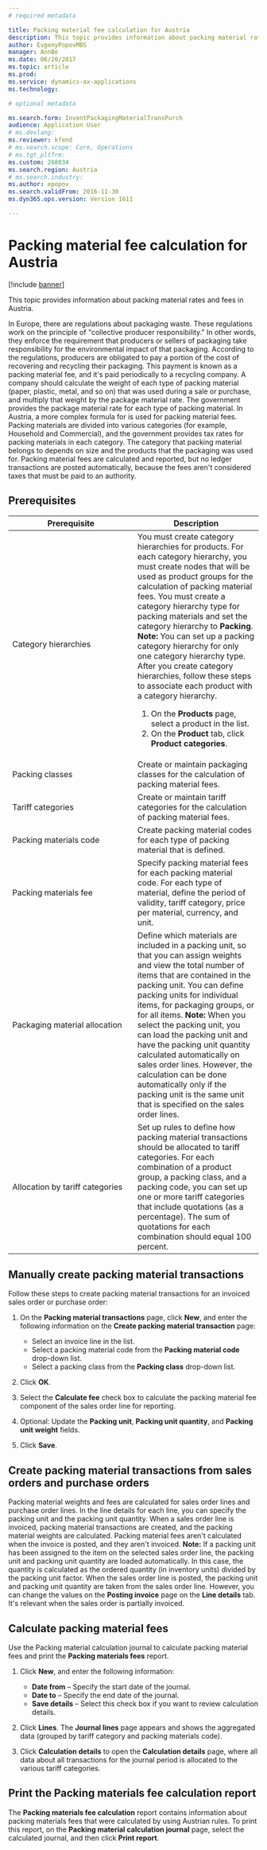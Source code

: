 ```yaml
---
# required metadata

title: Packing material fee calculation for Austria
description: This topic provides information about packing material rates and fees in Austria.
author: EvgenyPopovMBS
manager: AnnBe
ms.date: 06/20/2017
ms.topic: article
ms.prod: 
ms.service: dynamics-ax-applications
ms.technology: 

# optional metadata

ms.search.form: InventPackagingMaterialTransPurch
audience: Application User
# ms.devlang: 
ms.reviewer: kfend
# ms.search.scope: Core, Operations
# ms.tgt_pltfrm: 
ms.custom: 268034
ms.search.region: Austria
# ms.search.industry: 
ms.author: epopov
ms.search.validFrom: 2016-11-30
ms.dyn365.ops.version: Version 1611

---
```


# Packing material fee calculation for Austria

[!include [banner](../includes/banner.md)]

This topic provides information about packing material rates and fees in Austria.

In Europe, there are regulations about packaging waste. These regulations work on the principle of "collective producer responsibility." In other words, they enforce the requirement that producers or sellers of packaging take responsibility for the environmental impact of that packaging. According to the regulations, producers are obligated to pay a portion of the cost of recovering and recycling their packaging. This payment is known as a packing material fee<em>,</em> and it's paid periodically to a recycling company. A company should calculate the weight of each type of packing material (paper, plastic, metal, and so on) that was used during a sale or purchase, and multiply that weight by the package material rate. The government provides the package material rate for each type of packing material. In Austria, a more complex formula for is used for packing material fees. Packing materials are divided into various categories (for example, Household and Commercial), and the government provides tax rates for packing materials in each category. The category that packing material belongs to depends on size and the products that the packaging was used for. Packing material fees are calculated and reported, but no ledger transactions are posted automatically, because the fees aren't considered taxes that must be paid to an authority.

## Prerequisites
<table>
<colgroup>
<col width="50%" />
<col width="50%" />
</colgroup>
<thead>
<tr class="header">
<th>Prerequisite</th>
<th>Description</th>
</tr>
</thead>
<tbody>
<tr class="odd">
<td>Category hierarchies</td>
<td>You must create category hierarchies for products. For each category hierarchy, you must create nodes that will be used as product groups for the calculation of packing material fees. You must create a category hierarchy type for packing materials and set the category hierarchy to <strong>Packing</strong>. <strong></strong> <strong>Note:</strong> You can set up a packing category hierarchy for only one category hierarchy type. After you create category hierarchies, follow these steps to associate each product with a category hierarchy.
<ol>
<li>On the <strong>Products</strong> page, select a product in the list.</li>
<li>On the <strong>Product</strong> tab, click <strong>Product categories</strong>.</li>
</ol></td>
</tr>
<tr class="even">
<td>Packing classes</td>
<td>Create or maintain packaging classes for the calculation of packing material fees.</td>
</tr>
<tr class="odd">
<td>Tariff categories</td>
<td>Create or maintain tariff categories for the calculation of packing material fees.</td>
</tr>
<tr class="even">
<td>Packing materials code</td>
<td>Create packing material codes for each type of packing material that is defined.</td>
</tr>
<tr class="odd">
<td>Packing materials fee</td>
<td>Specify packing material fees for each packing material code. For each type of material, define the period of validity, tariff category, price per material, currency, and unit.</td>
</tr>
<tr class="even">
<td>Packaging material allocation</td>
<td>Define which materials are included in a packing unit, so that you can assign weights and view the total number of items that are contained in the packing unit. You can define packing units for individual items, for packaging groups, or for all items. <strong>Note:</strong> When you select the packing unit, you can load the packing unit and have the packing unit quantity calculated automatically on sales order lines. However, the calculation can be done automatically only if the packing unit is the same unit that is specified on the sales order lines.</td>
</tr>
<tr class="odd">
<td>Allocation by tariff categories</td>
<td>Set up rules to define how packing material transactions should be allocated to tariff categories. For each combination of a product group, a packing class, and a packing code, you can set up one or more tariff categories that include quotations (as a percentage). The sum of quotations for each combination should equal 100 percent.</td>
</tr>
</tbody>
</table>

## Manually create packing material transactions
Follow these steps to create packing material transactions for an invoiced sales order or purchase order:

1.  On the **Packing material transactions** page, click **New**, and enter the following information on the **Create packing material transaction** page:
    -   Select an invoice line in the list.
    -   Select a packing material code from the **Packing material code** drop-down list.
    -   Select a packing class from the **Packing class** drop-down list.

2.  Click **OK**.
3.  Select the **Calculate fee** check box to calculate the packing material fee component of the sales order line for reporting.
4.  Optional: Update the **Packing unit**, **Packing unit quantity**, and **Packing unit weight** fields.
5.  Click **Save**.

## Create packing material transactions from sales orders and purchase orders
Packing material weights and fees are calculated for sales order lines and purchase order lines. In the line details for each line, you can specify the packing unit and the packing unit quantity. When a sales order line is invoiced, packing material transactions are created, and the packing material weights are calculated. Packing material fees aren't calculated when the invoice is posted, and they aren't invoiced. **Note:** If a packing unit has been assigned to the item on the selected sales order line, the packing unit and packing unit quantity are loaded automatically. In this case, the quantity is calculated as the ordered quantity (in inventory units) divided by the packing unit factor. When the sales order line is posted, the packing unit and packing unit quantity are taken from the sales order line. However, you can change the values on the **Posting invoice** page on the **Line details** tab. It's relevant when the sales order is partially invoiced.

## Calculate packing material fees
Use the Packing material calculation journal to calculate packing material fees and print the **Packing materials fees** report.

1.  Click **New**, and enter the following information:
    -   **Date from** – Specify the start date of the journal.
    -   **Date to** – Specify the end date of the journal.
    -   **Save details** – Select this check box if you want to review calculation details.

2.  Click **Lines**. The **Journal lines** page appears and shows the aggregated data (grouped by tariff category and packing materials code).
3.  Click **Calculation details** to open the **Calculation details** page, where all data about all transactions for the journal period is allocated to the various tariff categories.

## Print the Packing materials fee calculation report
The **Packing materials fee calculation** report contains information about packing materials fees that were calculated by using Austrian rules. To print this report, on the **Packing material calculation journal** page, select the calculated journal, and then click **Print report**.



